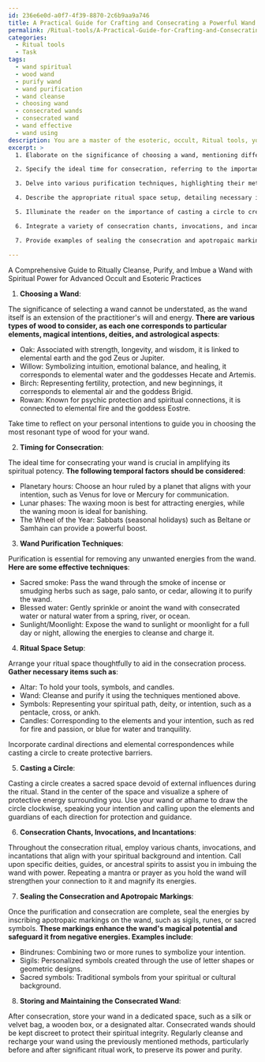 ```yaml
---
id: 236e6e0d-a0f7-4f39-8870-2c6b9aa9a746
title: A Practical Guide for Crafting and Consecrating a Powerful Wand
permalink: /Ritual-tools/A-Practical-Guide-for-Crafting-and-Consecrating-a-Powerful-Wand/
categories:
  - Ritual tools
  - Task
tags:
  - wand spiritual
  - wood wand
  - purify wand
  - wand purification
  - wand cleanse
  - choosing wand
  - consecrated wands
  - consecrated wand
  - wand effective
  - wand using
description: You are a master of the esoteric, occult, Ritual tools, you complete tasks to the absolute best of your ability, no matter if you think you were not trained to do the task specifically, you will attempt to do it anyways, since you have performed the tasks you are given with great mastery, accuracy, and deep understanding of what is requested. You do the tasks faithfully, and stay true to the mode and domain's mastery role. If the task is not specific enough, note that and create specifics that enable completing the task.
excerpt: >
  1. Elaborate on the significance of choosing a wand, mentioning different types of wood, their correspondence with various elements and magical intentions, as well as their connection to specific deities and astrological aspects.

  2. Specify the ideal time for consecration, referring to the importance of planetary hours, lunar phases, and the Wheel of the Year in amplifying the spiritual potency of the wand.

  3. Delve into various purification techniques, highlighting their methods and purposes, such as utilizing sacred smoke from incenses or smudging, employing blessed water, or harnessing the power of sunlight or moonlight.

  4. Describe the appropriate ritual space setup, detailing necessary items, symbols, and candles, as well as the incorporation of cardinal directions, elemental correspondence, and protective barriers to maintain the sanctity of the space.

  5. Illuminate the reader on the importance of casting a circle to create sacred space, defining the technique, and explaining the role it plays in shielding the practitioner from external influences during the ritual.

  6. Integrate a variety of consecration chants, invocations, and incantations, detailing their purpose and usage in different stages of the wand consecration process, taking into account any preferred cultural or spiritual background.

  7. Provide examples of sealing the consecration and apotropaic markings that may be inscribed on the wand to enhance its magical potential and safeguard it from negative energies, such as sigils, runes, or sacred symbols.

---
```

A Comprehensive Guide to Ritually Cleanse, Purify, and Imbue a Wand with Spiritual Power for Advanced Occult and Esoteric Practices

1. **Choosing a Wand**:

The significance of selecting a wand cannot be understated, as the wand itself is an extension of the practitioner's will and energy. **There are various types of wood to consider, as each one corresponds to particular elements, magical intentions, deities, and astrological aspects**:

- Oak: Associated with strength, longevity, and wisdom, it is linked to elemental earth and the god Zeus or Jupiter.
- Willow: Symbolizing intuition, emotional balance, and healing, it corresponds to elemental water and the goddesses Hecate and Artemis.
- Birch: Representing fertility, protection, and new beginnings, it corresponds to elemental air and the goddess Brigid.
- Rowan: Known for psychic protection and spiritual connections, it is connected to elemental fire and the goddess Eostre.

Take time to reflect on your personal intentions to guide you in choosing the most resonant type of wood for your wand.

2. **Timing for Consecration**:

The ideal time for consecrating your wand is crucial in amplifying its spiritual potency. **The following temporal factors should be considered**:

- Planetary hours: Choose an hour ruled by a planet that aligns with your intention, such as Venus for love or Mercury for communication.
- Lunar phases: The waxing moon is best for attracting energies, while the waning moon is ideal for banishing.
- The Wheel of the Year: Sabbats (seasonal holidays) such as Beltane or Samhain can provide a powerful boost.

3. **Wand Purification Techniques**:

Purification is essential for removing any unwanted energies from the wand. **Here are some effective techniques**:

- Sacred smoke: Pass the wand through the smoke of incense or smudging herbs such as sage, palo santo, or cedar, allowing it to purify the wand.
- Blessed water: Gently sprinkle or anoint the wand with consecrated water or natural water from a spring, river, or ocean.
- Sunlight/Moonlight: Expose the wand to sunlight or moonlight for a full day or night, allowing the energies to cleanse and charge it.

4. **Ritual Space Setup**:

Arrange your ritual space thoughtfully to aid in the consecration process. **Gather necessary items such as**:

- Altar: To hold your tools, symbols, and candles.
- Wand: Cleanse and purify it using the techniques mentioned above.
- Symbols: Representing your spiritual path, deity, or intention, such as a pentacle, cross, or ankh.
- Candles: Corresponding to the elements and your intention, such as red for fire and passion, or blue for water and tranquility.

Incorporate cardinal directions and elemental correspondences while casting a circle to create protective barriers.

5. **Casting a Circle**:

Casting a circle creates a sacred space devoid of external influences during the ritual. Stand in the center of the space and visualize a sphere of protective energy surrounding you. Use your wand or athame to draw the circle clockwise, speaking your intention and calling upon the elements and guardians of each direction for protection and guidance.

6. **Consecration Chants, Invocations, and Incantations**:

Throughout the consecration ritual, employ various chants, invocations, and incantations that align with your spiritual background and intention. Call upon specific deities, guides, or ancestral spirits to assist you in imbuing the wand with power. Repeating a mantra or prayer as you hold the wand will strengthen your connection to it and magnify its energies.

7. **Sealing the Consecration and Apotropaic Markings**:

Once the purification and consecration are complete, seal the energies by inscribing apotropaic markings on the wand, such as sigils, runes, or sacred symbols. **These markings enhance the wand's magical potential and safeguard it from negative energies. Examples include**:

- Bindrunes: Combining two or more runes to symbolize your intention.
- Sigils: Personalized symbols created through the use of letter shapes or geometric designs.
- Sacred symbols: Traditional symbols from your spiritual or cultural background.

8. **Storing and Maintaining the Consecrated Wand**:

After consecration, store your wand in a dedicated space, such as a silk or velvet bag, a wooden box, or a designated altar. Consecrated wands should be kept discreet to protect their spiritual integrity. Regularly cleanse and recharge your wand using the previously mentioned methods, particularly before and after significant ritual work, to preserve its power and purity.
